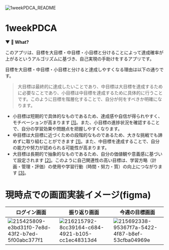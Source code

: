 ![1weekPDCA_README](https://user-images.githubusercontent.com/111550856/221393945-ee5fa6cd-49a5-4266-9a74-5842946ea1d3.png)



# 1weekPDCA
**▼ 🤔 What?**

このアプリは、目標を大目標・中目標・小目標と分けることによって達成確率が上がるというアルゴリズムに基づき、自己実現の手助けをするアプリです。

目標を大目標・中目標・小目標と分けると達成しやすくなる理由は以下の通りです。

> 大目標は最終的に達成したいことであり、中目標は大目標を達成するために必要なことであり、小目標は中目標を達成するために具体的に行うことです。このように目標を階層化することで、自分が何をすべきか明確になります。
- 小目標は短期的で具体的なものであるため、達成感や自信が得られやすく、モチベーションが高まります [[1]](https://motojukucho.com/2021/09/26/aim-setting/)。また、小目標の進捗状況を確認することで、自分の学習効果や問題点を把握しやすくなります。
- 中目標は大目標に近づくための段階的なものであるため、大きな挑戦でも諦めずに取り組むことができます [[1]](https://motojukucho.com/2021/09/26/aim-setting/)。また、中目標を達成することで、自分の能力や努力が認められる可能性が高まります。
- 大目標は長期的で抽象的なものであるため、自分の価値観や意義感に基づいて設定されます [[2]](https://www.jstage.jst.go.jp/article/cjpt/2014/0/2014_1198/_pdf/-char/ja)。このように自己関連性の高い目標は、学習方略（計画・管理・評価）の使用や学習行動（時間・努力・質）の向上につながります [[3]](https://www.jstage.jst.go.jp/article/jjep/58/3/58_3_348/_pdf/-char/ja)。

# 現時点での画面実装イメージ(figma)
|ログイン画面|振り返り画面|今週の目標画面|
|---------|---------|-----------|
|![215425809-e3bd31f0-7e8d-43f2-b7ed-5f00abc377f1](https://user-images.githubusercontent.com/111550856/216218055-1b00b3f2-97d2-4e62-a9e7-b820a3c132ef.png)| ![216215792-8cc39164-c684-4921-b105-cc1ec48313d4](https://user-images.githubusercontent.com/111550856/216217731-05cbc643-1ed8-44e0-ac9b-b3d6de2e2b3f.png) |![215692338-95367f7a-5422-4f87-b8ef-53cfba04969e](https://user-images.githubusercontent.com/111550856/216217942-fb087b74-3266-4196-a9f3-90b6a62bdb5c.png)|

